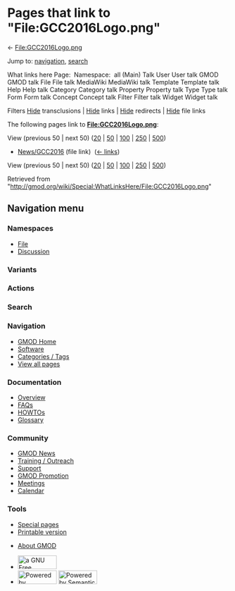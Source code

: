 <div id="mw-page-base" class="noprint">

</div>

<div id="mw-head-base" class="noprint">

</div>

<div id="content" class="mw-body" role="main">

<span id="top"></span>

<div id="mw-js-message" style="display:none;">

</div>



# <span dir="auto">Pages that link to "File:GCC2016Logo.png"</span>

<div id="bodyContent">

<div id="contentSub">

←
[File:GCC2016Logo.png](/wiki/File:GCC2016Logo.png "File:GCC2016Logo.png")

</div>

<div id="jump-to-nav" class="mw-jump">

Jump to: [navigation](#mw-navigation), [search](#p-search)

</div>

<div id="mw-content-text">

What links here Page:  Namespace:  all (Main) Talk User User talk GMOD
GMOD talk File File talk MediaWiki MediaWiki talk Template Template talk
Help Help talk Category Category talk Property Property talk Type Type
talk Form Form talk Concept Concept talk Filter Filter talk Widget
Widget talk

Filters
[Hide](/mediawiki/index.php?title=Special:WhatLinksHere/File:GCC2016Logo.png&hidetrans=1 "Special:WhatLinksHere/File:GCC2016Logo.png")
transclusions \|
[Hide](/mediawiki/index.php?title=Special:WhatLinksHere/File:GCC2016Logo.png&hidelinks=1 "Special:WhatLinksHere/File:GCC2016Logo.png")
links \|
[Hide](/mediawiki/index.php?title=Special:WhatLinksHere/File:GCC2016Logo.png&hideredirs=1 "Special:WhatLinksHere/File:GCC2016Logo.png")
redirects \|
[Hide](/mediawiki/index.php?title=Special:WhatLinksHere/File:GCC2016Logo.png&hideimages=1 "Special:WhatLinksHere/File:GCC2016Logo.png")
file links

The following pages link to
**[File:GCC2016Logo.png](/wiki/File:GCC2016Logo.png "File:GCC2016Logo.png")**:

View (previous 50 \| next 50)
([20](/mediawiki/index.php?title=Special:WhatLinksHere/File:GCC2016Logo.png&limit=20 "Special:WhatLinksHere/File:GCC2016Logo.png")
\|
[50](/mediawiki/index.php?title=Special:WhatLinksHere/File:GCC2016Logo.png&limit=50 "Special:WhatLinksHere/File:GCC2016Logo.png")
\|
[100](/mediawiki/index.php?title=Special:WhatLinksHere/File:GCC2016Logo.png&limit=100 "Special:WhatLinksHere/File:GCC2016Logo.png")
\|
[250](/mediawiki/index.php?title=Special:WhatLinksHere/File:GCC2016Logo.png&limit=250 "Special:WhatLinksHere/File:GCC2016Logo.png")
\|
[500](/mediawiki/index.php?title=Special:WhatLinksHere/File:GCC2016Logo.png&limit=500 "Special:WhatLinksHere/File:GCC2016Logo.png"))

- [News/GCC2016](/wiki/News/GCC2016 "News/GCC2016") (file link) ‎
  <span class="mw-whatlinkshere-tools">([←
  links](/mediawiki/index.php?title=Special:WhatLinksHere&target=News%2FGCC2016 "Special:WhatLinksHere"))</span>

View (previous 50 \| next 50)
([20](/mediawiki/index.php?title=Special:WhatLinksHere/File:GCC2016Logo.png&limit=20 "Special:WhatLinksHere/File:GCC2016Logo.png")
\|
[50](/mediawiki/index.php?title=Special:WhatLinksHere/File:GCC2016Logo.png&limit=50 "Special:WhatLinksHere/File:GCC2016Logo.png")
\|
[100](/mediawiki/index.php?title=Special:WhatLinksHere/File:GCC2016Logo.png&limit=100 "Special:WhatLinksHere/File:GCC2016Logo.png")
\|
[250](/mediawiki/index.php?title=Special:WhatLinksHere/File:GCC2016Logo.png&limit=250 "Special:WhatLinksHere/File:GCC2016Logo.png")
\|
[500](/mediawiki/index.php?title=Special:WhatLinksHere/File:GCC2016Logo.png&limit=500 "Special:WhatLinksHere/File:GCC2016Logo.png"))

</div>

<div class="printfooter">

Retrieved from
"<http://gmod.org/wiki/Special:WhatLinksHere/File:GCC2016Logo.png>"

</div>

<div id="catlinks" class="catlinks catlinks-allhidden">

</div>

<div class="visualClear">

</div>

</div>

</div>

<div id="mw-navigation">

## Navigation menu

<div id="mw-head">



<div id="left-navigation">

<div id="p-namespaces" class="vectorTabs" role="navigation"
aria-labelledby="p-namespaces-label">

### Namespaces

- <span id="ca-nstab-image"><a href="/wiki/File:GCC2016Logo.png" accesskey="c"
  title="View the file page [c]">File</a></span>
- <span id="ca-talk"><a
  href="/mediawiki/index.php?title=File_talk:GCC2016Logo.png&amp;action=edit&amp;redlink=1"
  accesskey="t"
  title="Discussion about the content page [t]">Discussion</a></span>

</div>

<div id="p-variants" class="vectorMenu emptyPortlet" role="navigation"
aria-labelledby="p-variants-label">

### 

### Variants[](#)

<div class="menu">

</div>

</div>

</div>

<div id="right-navigation">



<div id="p-cactions" class="vectorMenu emptyPortlet" role="navigation"
aria-labelledby="p-cactions-label">

### Actions[](#)

<div class="menu">

</div>

</div>

<div id="p-search" role="search">

### Search

<div id="simpleSearch">

</div>

</div>

</div>

</div>

<div id="mw-panel">

<div id="p-logo" role="banner">

<a href="/wiki/Main_Page"
style="background-image: url(http://gmod.org/images/GMOD-cogs.png);"
title="Visit the main page"></a>

</div>

<div id="p-Navigation" class="portal" role="navigation"
aria-labelledby="p-Navigation-label">

### Navigation

<div class="body">

- <span id="n-GMOD-Home">[GMOD Home](/wiki/Main_Page)</span>
- <span id="n-Software">[Software](/wiki/GMOD_Components)</span>
- <span id="n-Categories-.2F-Tags">[Categories /
  Tags](/wiki/Categories)</span>
- <span id="n-View-all-pages">[View all
  pages](/wiki/Special:AllPages)</span>

</div>

</div>

<div id="p-Documentation" class="portal" role="navigation"
aria-labelledby="p-Documentation-label">

### Documentation

<div class="body">

- <span id="n-Overview">[Overview](/wiki/Overview)</span>
- <span id="n-FAQs">[FAQs](/wiki/Category:FAQ)</span>
- <span id="n-HOWTOs">[HOWTOs](/wiki/Category:HOWTO)</span>
- <span id="n-Glossary">[Glossary](/wiki/Glossary)</span>

</div>

</div>

<div id="p-Community" class="portal" role="navigation"
aria-labelledby="p-Community-label">

### Community

<div class="body">

- <span id="n-GMOD-News">[GMOD News](/wiki/GMOD_News)</span>
- <span id="n-Training-.2F-Outreach">[Training /
  Outreach](/wiki/Training_and_Outreach)</span>
- <span id="n-Support">[Support](/wiki/Support)</span>
- <span id="n-GMOD-Promotion">[GMOD
  Promotion](/wiki/GMOD_Promotion)</span>
- <span id="n-Meetings">[Meetings](/wiki/Meetings)</span>
- <span id="n-Calendar">[Calendar](/wiki/Calendar)</span>

</div>

</div>

<div id="p-tb" class="portal" role="navigation"
aria-labelledby="p-tb-label">

### Tools

<div class="body">

- <span id="t-specialpages"><a href="/wiki/Special:SpecialPages" accesskey="q"
  title="A list of all special pages [q]">Special pages</a></span>
- <span id="t-print"><a
  href="/mediawiki/index.php?title=Special:WhatLinksHere/File:GCC2016Logo.png&amp;printable=yes"
  rel="alternate" accesskey="p"
  title="Printable version of this page [p]">Printable version</a></span>

</div>

</div>

</div>

</div>

<div id="footer" role="contentinfo">

- <span id="footer-places-about">[About
  GMOD](/wiki/GMOD:About "GMOD:About")</span>

<!-- -->

- <span id="footer-copyrightico">[<img src="http://www.gnu.org/graphics/gfdl-logo-small.png" width="88"
  height="31" alt="a GNU Free Documentation License" />](http://www.gnu.org/licenses/fdl-1.3.html)</span>
- <span id="footer-poweredbyico">[<img src="/mediawiki/skins/common/images/poweredby_mediawiki_88x31.png"
  width="88" height="31" alt="Powered by MediaWiki" />](//www.mediawiki.org/)
  [<img
  src="/mediawiki/extensions/SemanticMediaWiki/includes/../resources/images/smw_button.png"
  width="88" height="31" alt="Powered by Semantic MediaWiki" />](https://www.semantic-mediawiki.org/wiki/Semantic_MediaWiki)</span>

<div style="clear:both">

</div>

</div>
